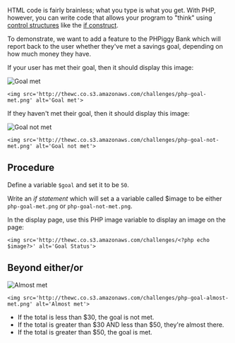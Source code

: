 HTML code is fairly brainless; what you type is what you get. With PHP, however, you can write code that allows your program to "think" using [control structures](http://us1.php.net/manual/en/language.control-structures.php) like the [if construct](http://us1.php.net/manual/en/control-structures.if.php).

To demonstrate, we want to add a feature to the PHPiggy Bank which will report back to the user whether they've met a savings goal, depending on how much money they have.

If your user has met their goal, then it should display this image:

<img src='http://thewc.co.s3.amazonaws.com/challenges/php-goal-met.png' alt='Goal met'>

	<img src='http://thewc.co.s3.amazonaws.com/challenges/php-goal-met.png' alt='Goal met'>
	

If they haven't met their goal, then it should display this image:

<img src='http://thewc.co.s3.amazonaws.com/challenges/php-goal-not-met.png' alt='Goal not met'>

	<img src='http://thewc.co.s3.amazonaws.com/challenges/php-goal-not-met.png' alt='Goal not met'>
	

## Procedure

Define a variable `$goal` and set it to be `50`.

Write an *if statement* which will set a a variable called $image to be either `php-goal-met.png` or `php-goal-not-met.png`.

In the display page, use this PHP image variable to display an image on the page: 

	<img src='http://thewc.co.s3.amazonaws.com/challenges/<?php echo $image?>' alt='Goal Status'>



## Beyond either/or

<img src='http://thewc.co.s3.amazonaws.com/challenges/php-goal-almost-met.png' alt='Almost met'>

	<img src='http://thewc.co.s3.amazonaws.com/challenges/php-goal-almost-met.png' alt='Almost met'>
	
* If the total is less than $30, the goal is not met.
* If the total is greater than $30 AND less than $50, they're almost there.
* If the total is greater than $50, the goal is met.